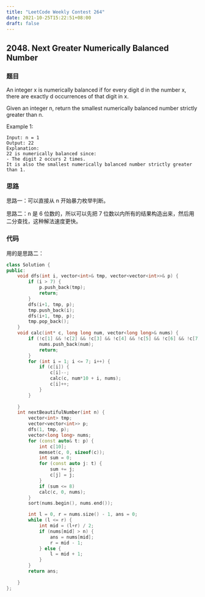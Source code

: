 ```yaml
---
title: "LeetCode Weekly Contest 264"
date: 2021-10-25T15:22:51+08:00
draft: false
---
```


## 2048. Next Greater Numerically Balanced Number

### 题目

An integer x is numerically balanced if for every digit d in the number x, there are exactly d occurrences of that digit in x.

Given an integer n, return the smallest numerically balanced number strictly greater than n.

Example 1:

```text
Input: n = 1
Output: 22
Explanation: 
22 is numerically balanced since:
- The digit 2 occurs 2 times. 
It is also the smallest numerically balanced number strictly greater than 1.
```

### 思路

思路一：可以直接从 n 开始暴力枚举判断。

思路二：n 是 6 位数的，所以可以先把 7 位数以内所有的结果构造出来，然后用二分查找，这种解法速度更快。

### 代码

用的是思路二：

```cpp
class Solution {
public:
    void dfs(int i, vector<int>& tmp, vector<vector<int>>& p) {
        if (i > 7) {
            p.push_back(tmp);
            return;
        }
        dfs(i+1, tmp, p);
        tmp.push_back(i);
        dfs(i+1, tmp, p);
        tmp.pop_back();
    }
    void calc(int* c, long long num, vector<long long>& nums) {
        if (!c[1] && !c[2] && !c[3] && !c[4] && !c[5] && !c[6] && !c[7]) {
            nums.push_back(num);
            return;
        }
        for (int i = 1; i <= 7; i++) {
            if (c[i]) {
                c[i]--;
                calc(c, num*10 + i, nums);
                c[i]++;
            }
        }
        
    }
    int nextBeautifulNumber(int n) {
        vector<int> tmp;
        vector<vector<int>> p;
        dfs(1, tmp, p);
        vector<long long> nums;
        for (const auto& t: p) {
            int c[10];
            memset(c, 0, sizeof(c));
            int sum = 0;
            for (const auto j: t) {
                sum += j;
                c[j] = j;
            }
            if (sum <= 8)
            calc(c, 0, nums);
        }
        sort(nums.begin(), nums.end());

        int l = 0, r = nums.size() - 1, ans = 0;
        while (l <= r) {
            int mid = (l+r) / 2;
            if (nums[mid] > n) {
                ans = nums[mid];
                r = mid - 1;
            } else {
                l = mid + 1;
            }
        }
        return ans;
        
    }
};
```
